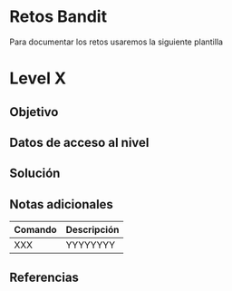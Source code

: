 
# Retos Bandit

Para documentar los retos usaremos la siguiente plantilla

# Level X

## Objetivo

## Datos de acceso al nivel

## Solución

## Notas adicionales
| Comando | Descripción |
|--------|--------|
| XXX | YYYYYYYY |

## Referencias
